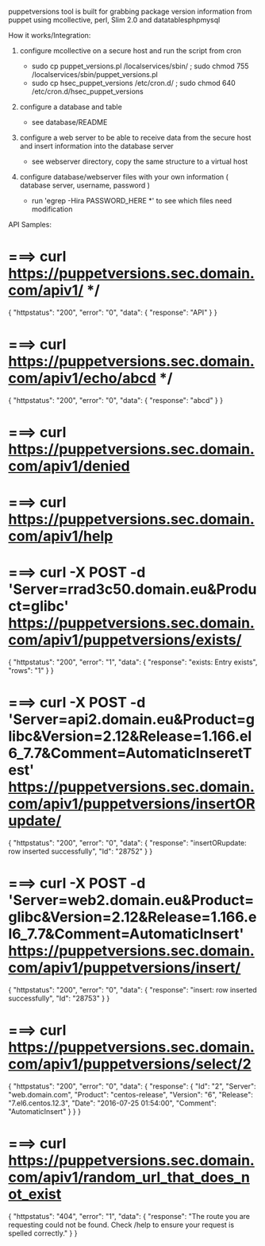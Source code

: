 puppetversions tool is built for grabbing package version information from puppet using mcollective, perl, Slim 2.0 and datatablesphpmysql


How it works/Integration:

1. configure mcollective on a secure host and run the script from cron
    - sudo cp puppet_versions.pl /localservices/sbin/ ; sudo chmod 755 /localservices/sbin/puppet_versions.pl
    - sudo cp hsec_puppet_versions /etc/cron.d/ ; sudo chmod 640 /etc/cron.d/hsec_puppet_versions


2. configure a database and table
    - see database/README


3. configure a web server to be able to receive data from the secure host and insert information into the database server
    - see webserver directory, copy the same structure to a virtual host

4. configure database/webserver files with your own information ( database server, username, password )
    - run 'egrep -Hira PASSWORD_HERE *' to see which files need modification



API Samples:


  # ===> curl https://puppetversions.sec.domain.com/apiv1/  */
{
    "httpstatus": "200",
    "error": "0",
    "data": {
        "response": "API"
    }
}

  # ===> curl https://puppetversions.sec.domain.com/apiv1/echo/abcd  */
{
    "httpstatus": "200",
    "error": "0",
    "data": {
        "response": "abcd"
    }
}

  # ===> curl https://puppetversions.sec.domain.com/apiv1/denied
  # ===> curl https://puppetversions.sec.domain.com/apiv1/help
  # ===> curl -X POST -d 'Server=rrad3c50.domain.eu&Product=glibc' https://puppetversions.sec.domain.com/apiv1/puppetversions/exists/
{
    "httpstatus": "200",
    "error": "1",
    "data": {
        "response": "exists: Entry exists",
        "rows": "1"
    }
}


  # ===> curl -X POST -d 'Server=api2.domain.eu&Product=glibc&Version=2.12&Release=1.166.el6_7.7&Comment=AutomaticInseretTest' https://puppetversions.sec.domain.com/apiv1/puppetversions/insertORupdate/
{
    "httpstatus": "200",
    "error": "0",
    "data": {
        "response": "insertORupdate: row inserted successfully",
        "Id": "28752"
    }
}


  # ===> curl -X POST -d 'Server=web2.domain.eu&Product=glibc&Version=2.12&Release=1.166.el6_7.7&Comment=AutomaticInsert' https://puppetversions.sec.domain.com/apiv1/puppetversions/insert/
{
    "httpstatus": "200",
    "error": "0",
    "data": {
        "response": "insert: row inserted successfully",
        "Id": "28753"
    }
}


  # ===> curl https://puppetversions.sec.domain.com/apiv1/puppetversions/select/2
{
    "httpstatus": "200",
    "error": "0",
    "data": {
        "response": {
            "Id": "2",
            "Server": "web.domain.com",
            "Product": "centos-release",
            "Version": "6",
            "Release": "7.el6.centos.12.3",
            "Date": "2016-07-25 01:54:00",
            "Comment": "AutomaticInsert"
        }
    }
}


  # ===> curl https://puppetversions.sec.domain.com/apiv1/random_url_that_does_not_exist

{
    "httpstatus": "404",
    "error": "1",
    "data": {
        "response": "The route you are requesting could not be found. Check \/help to ensure your request is spelled correctly."
    }
}

